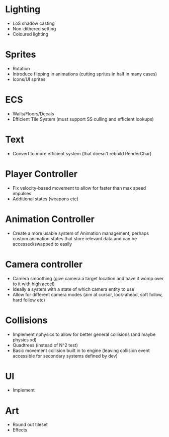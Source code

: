 # Lighting
- LoS shadow casting
- Non-dithered setting
- Coloured lighting

# Sprites
- Rotation
- Introduce flipping in animations (cutting sprites in half in many cases)
- Icons/UI sprites

# ECS
- Walls/Floors/Decals
- Efficient Tile System (must support SS culling and efficient lookups)

# Text
- Convert to more efficient system (that doesn't rebuild RenderChar)

# Player Controller
- Fix velocity-based movement to allow for faster than max speed impulses
- Additional states (weapons etc)

# Animation Controller
- Create a more usable system of Animation management, perhaps custom animation states
  that store relevant data and can be accessed/swapped to easily

# Camera controller
- Camera smoothing (give camera a target location and have it womp over to it with high accel)
- Ideally a system with a state of which camera entity to use
- Allow for different camera modes (aim at cursor, look-ahead, soft follow, hard follow etc)

# Collisions
- Implement nphysics to allow for better general collisions (and maybe physics xd)
- Quadtrees (instead of N^2 test)
- Basic movement collision built in to engine (leaving collision event accessible for secondary
  systems defined by dev)

# UI
- Implement

# Art
- Round out tileset
- Effects
